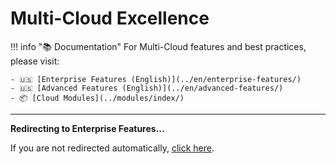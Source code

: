# Multi-Cloud Excellence

!!! info "📚 Documentation"
    For Multi-Cloud features and best practices, please visit:
    
    - 🇺🇸 [Enterprise Features (English)](../en/enterprise-features/)
    - 🇺🇸 [Advanced Features (English)](../en/advanced-features/)
    - 📦 [Cloud Modules](../modules/index/)

---

<script>window.location.href="../en/enterprise-features/";</script>

**Redirecting to Enterprise Features...**

If you are not redirected automatically, [click here](en/enterprise-features).

